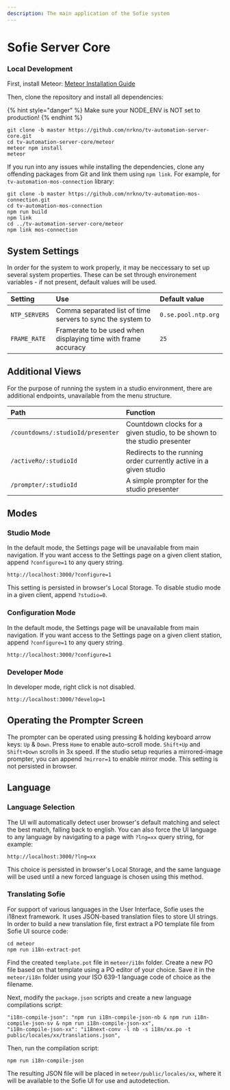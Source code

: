 ```yaml
---
description: The main application of the Sofie system
---
```


# Sofie Server Core

### Local Development

First, install Meteor: [Meteor Installation Guide](https://www.meteor.com/install)

Then, clone the repository and install all dependencies:

{% hint style="danger" %}
Make sure your NODE\_ENV is NOT set to production!
{% endhint %}

```text
git clone -b master https://github.com/nrkno/tv-automation-server-core.git
cd tv-automation-server-core/meteor
meteor npm install
meteor
```

If you run into any issues while installing the dependencies, clone any offending packages from Git and link them using `npm link`. For example, for `tv-automation-mos-connection` library:

```text
git clone -b master https://github.com/nrkno/tv-automation-mos-connection.git
cd tv-automation-mos-connection
npm run build
npm link
cd ../tv-automation-server-core/meteor
npm link mos-connection
```

## System Settings

In order for the system to work properly, it may be neccessary to set up several system properties. These can be set through environement variables - if not present, default values will be used.

| Setting | Use | Default value |
| :--- | :--- | :--- |
| `NTP_SERVERS` | Comma separated list of time servers to sync the system to | `0.se.pool.ntp.org` |
| `FRAME_RATE` | Framerate to be used when displaying time with frame accuracy | `25` |

## Additional Views

For the purpose of running the system in a studio environment, there are additional endpoints, unavailable from the menu structure.

| Path | Function |
| :--- | :--- |
| `/countdowns/:studioId/presenter` | Countdown clocks for a given studio, to be shown to the studio presenter |
| `/activeRo/:studioId` | Redirects to the running order currently active in a given studio |
| `/prompter/:studioId` | A simple prompter for the studio presenter |

## Modes

### Studio Mode

In the default mode, the Settings page will be unavailable from main navigation. If you want access to the Settings page on a given client station, append `?configure=1` to any query string.

`http://localhost:3000/?configure=1`

This setting is persisted in browser's Local Storage. To disable studio mode in a given client, append `?studio=0`.

### Configuration Mode

In the default mode, the Settings page will be unavailable from main navigation. If you want access to the Settings page on a given client station, append `?configure=1` to any query string.

`http://localhost:3000/?configure=1`

### Developer Mode

In developer mode, right click is not disabled.

`http://localhost:3000/?develop=1`

## Operating the Prompter Screen

The prompter can be operated using pressing & holding keyboard arrow keys: `Up` & `Down`. Press `Home` to enable auto-scroll mode. `Shift+Up` and `Shift+Down` scrolls in 3x speed. If the studio setup requries a mirrored-image prompter, you can append `?mirror=1` to enable mirror mode. This setting is not persisted in browser.

## Language

### Language Selection

The UI will automatically detect user browser's default matching and select the best match, falling back to english. You can also force the UI language to any language by navigating to a page with `?lng=xx` query string, for example:

`http://localhost:3000/?lng=xx`

This choice is persisted in browser's Local Storage, and the same language will be used until a new forced language is chosen using this method.

### Translating Sofie

For support of various languages in the User Interface, Sofie uses the i18next framework. It uses JSON-based translation files to store UI strings. In order to build a new translation file, first extract a PO template file from Sofie UI source code:

```text
cd meteor
npm run i18n-extract-pot
```

Find the created `template.pot` file in `meteor/i18n` folder. Create a new PO file based on that template using a PO editor of your choice. Save it in the `meteor/i18n` folder using your ISO 639-1 language code of choice as the filename.

Next, modify the `package.json` scripts and create a new language compilations script:

```text
"i18n-compile-json": "npm run i18n-compile-json-nb & npm run i18n-compile-json-sv & npm run i18n-compile-json-xx",
"i18n-compile-json-xx": "i18next-conv -l nb -s i18n/xx.po -t public/locales/xx/translations.json",
```

Then, run the compilation script:

```text
npm run i18n-compile-json
```

The resulting JSON file will be placed in `meteor/public/locales/xx`, where it will be available to the Sofie UI for use and autodetection.

